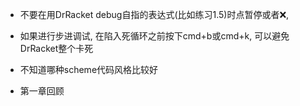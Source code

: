 * 不要在用DrRacket debug自指的表达式(比如练习1.5)时点暂停或者❌, 

* 如果进行步进调试, 在陷入死循环之前按下cmd+b或cmd+k, 可以避免DrRacket整个卡死

* 不知道哪种scheme代码风格比较好

* 第一章回顾
